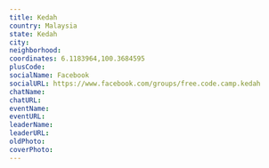 ```yaml
---
title: Kedah
country: Malaysia
state: Kedah
city: 
neighborhood: 
coordinates: 6.1183964,100.3684595
plusCode:
socialName: Facebook
socialURL: https://www.facebook.com/groups/free.code.camp.kedah
chatName:
chatURL:
eventName:
eventURL:
leaderName:
leaderURL:
oldPhoto: 
coverPhoto:
---
```

